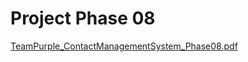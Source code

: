 # Project Phase 08
[TeamPurple_ContactManagementSystem_Phase08.pdf](https://github.com/user-attachments/files/18100350/TeamPurple_ContactManagementSystem_Phase08.pdf)
